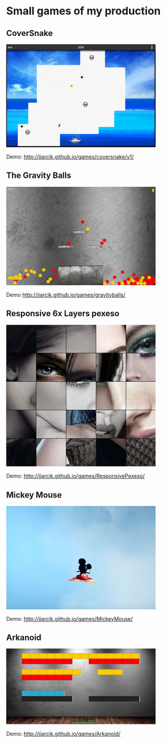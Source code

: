 # Small games of my production

## CoverSnake
<img src='./CoverSnake/screenshot.png' alt="screenshot" width="400"/>

Demo: <a href="http://jjarcik.github.io/games/coversnake/v1/">http://jjarcik.github.io/games/coversnake/v1/</a>


## The Gravity Balls
<img src='./GravityBalls/screenshot.png' alt='screenshot' width="400" />

Demo http://jjarcik.github.io/games/gravityballs/

## Responsive 6x Layers pexeso
<img src='./ResponsivePexeso/screenshot.jpg' alt='screenshot' width='400'/>

Demo: <a href='http://jjarcik.github.io/games/ResponsivePexeso/'>http://jjarcik.github.io/games/ResponsivePexeso/</a>


## Mickey Mouse
<img src='./MickeyMouse/screenshot.jpg' alt='screenshot' width='400'/>

Demo: <a href='http://jjarcik.github.io/games/MickeyMouse/'>http://jjarcik.github.io/games/MickeyMouse/</a>

## Arkanoid
<img src='./Arkanoid/screenshot.jpg' alt='screenshot' width='400'/>

Demo: <a href='http://jjarcik.github.io/games/Arkanoid/'>http://jjarcik.github.io/games/Arkanoid/</a>
